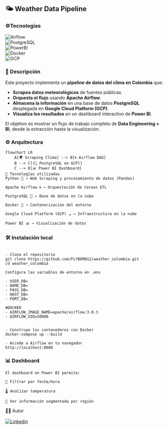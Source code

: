 ## 🌤️ Weather Data Pipeline

### ⚙️Tecnologías

![Airflow](https://img.shields.io/badge/Airflow-2.0+-blue?logo=apache-airflow)  
![PostgreSQL](https://img.shields.io/badge/PostgreSQL-13+-blue?logo=postgresql)  
![PowerBI](https://img.shields.io/badge/PowerBI-Dashboard-yellow?logo=power-bi)  
![Docker](https://img.shields.io/badge/Docker-Enabled-blue?logo=docker)  
![GCP](https://img.shields.io/badge/GCP-Deployed-brightgreen?logo=google-cloud)  

### 📌 Descripción

Este proyecto implementa un **pipeline de datos del clima en Colombia** que:

- **Scrapea datos meteorológicos** de fuentes públicas.  
- **Orquesta el flujo** usando **Apache Airflow**.  
- **Almacena la información** en una base de datos **PostgreSQL** desplegada en **Google Cloud Platform (GCP)**.  
- **Visualiza los resultados** en un dashboard interactivo de **Power BI**.  

El objetivo es mostrar un flujo de trabajo completo de **Data Engineering + BI**, desde la extracción hasta la visualización.  

### ⚙️ Arquitectura

```
flowchart LR
    A[🌍 Scraping Clima] --> B[🌀 Airflow DAG]
    B --> C[(🐘 PostgreSQL en GCP)]
    C --> D[📊 Power BI Dashboard]
🚀 Tecnologías utilizadas
Python 🐍 → Web Scraping y procesamiento de datos (Pandas)

Apache Airflow 🌀 → Orquestación de tareas ETL

PostgreSQL 🐘 → Base de datos en la nube

Docker 🐳 → Contenerización del entorno

Google Cloud Platform (GCP) ☁️ → Infraestructura en la nube

Power BI 📊 → Visualización de datos
```

### 🛠️ Instalación local
```

- Clona el repositorio
git clone https://github.com/FLYBORN12/weather_colombia.git
cd weather_colombia

Configura las variables de entorno en .env

- USER_DB=
- NAME_DB=
- PASS_DB=
- HOST_DB=
- PORT_DB=

#DOCKER
- AIRFLOW_IMAGE_NAME=apache/airflow:3.0.3
- AIRFLOW_UID=50000


- Construye los contenedores con Docker
docker-compose up --build

- Accede a Airflow en tu navegador
http://localhost:8080
```

### 📊 Dashboard
```
El dashboard en Power BI permite:

📅 Filtrar por fecha/hora

🌡️ Analizar temperatura

📍 Ver información segmentada por región

```

👨‍💻 Autor 
<br></br>
<a href="https://www.linkedin.com/in/juanfehoyos/"><img alt="Linkedin" src="https://img.shields.io/badge/Linkedin-Felipe%20Hoyos-blue?style=flat-square&logo=linkedin"></a>
